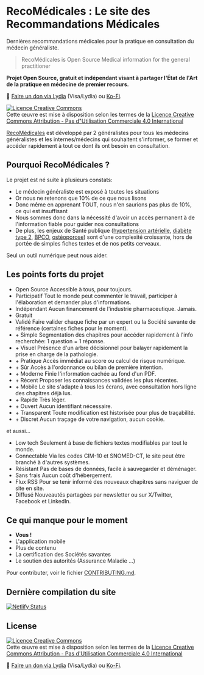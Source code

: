 # RecoMédicales : Le site des Recommandations Médicales

Dernières recommandations médicales pour la pratique en consultation du médecin généraliste.

> RecoMédicales is Open Source Medical information for the general practitioner

**Projet Open Source, gratuit et indépendant visant à partager l'État de l'Art de la pratique en médecine de premier recours.**

🙏 <a href="https://lydia-app.com/pots?id=34400-recomedicales" target="_blank" rel="external nofollow noopener">Faire un don via Lydia</a> (Visa/Lydia) ou <a href="https://ko-fi.com/djibe" target="_blank" rel="external nofollow noopener">Ko-Fi</a>.

<a rel="license" href="http://creativecommons.org/licenses/by-nc/4.0/"><img alt="Licence Creative Commons" style="border-width:0" src="https://i.creativecommons.org/l/by-nc/4.0/88x31.png"></a><br>Cette œuvre est mise à disposition selon les termes de la <a rel="license" href="http://creativecommons.org/licenses/by-nc/4.0/">Licence Creative Commons Attribution - Pas d"Utilisation Commerciale 4.0 International</a>

[RecoMédicales](https://recomedicales.fr) est développé par 2 généralistes pour tous les médecins généralistes et les internes/médecins qui souhaitent s'informer, se former et accéder rapidement à tout ce dont ils ont besoin en consultation.

## Pourquoi RecoMédicales ?

Le projet est né suite à plusieurs constats:

- Le médecin généraliste est exposé à toutes les situations
- Or nous ne retenons que 10% de ce que nous lisons
- Donc même en apprenant TOUT, nous n'en saurions pas plus de 10%, ce qui est insuffisant
- Nous sommes donc dans la nécessité d'avoir un accès permanent à de l'information fiable pour guider nos consultations
- De plus, les enjeux de Santé publique ([hypertension artérielle](https://recomedicales.fr/recommandations/hypertension-arterielle/), [diabète type 2](https://recomedicales.fr/recommandations/diabete-type-2/), [BPCO](https://recomedicales.fr/recommandations/bronchopneumopathie-chronique-obstructive/), [ostéoporose](https://recomedicales.fr/recommandations/osteoporose/)) sont d'une complexité croissante, hors de portée de simples fiches textes et de nos petits cerveaux.

Seul un outil numérique peut nous aider.

## Les points forts du projet

- Open Source
  Accessible à tous, pour toujours.
- Participatif
  Tout le monde peut commenter le travail, participer à l'élaboration et demander plus d'informations.
- Indépendant
  Aucun financement de l'industrie pharmaceutique. Jamais.
- Gratuit
- Validé
  Faire valider chaque fiche par un expert ou la Société savante de référence (certaines fiches pour le moment).
- \+ Simple
  Segmentation des chapitres pour accéder rapidement à l'info recherchée: 1 question = 1 réponse.
- \+ Visuel
  Présence d'un arbre décisionnel pour balayer rapidement la prise en charge de la pathologie.
- \+ Pratique
  Accès immédiat au score ou calcul de risque numérique.
- \+ Sûr
  Accès à l'ordonnance ou bilan de première intention.
- \+ Moderne
  Finie l'information cachée au fond d'un PDF.
- \+ Récent
  Proposer les connaissances validées les plus récentes.
- \+ Mobile
  Le site s'adapte à tous les écrans, avec consultation hors ligne des chapitres déjà lus.
- \+ Rapide
  Très léger.
- \+ Ouvert
  Aucun identifiant nécessaire.
- \+ Transparent
  Toute modification est historisée pour plus de traçabilité.
- \+ Discret
  Aucun traçage de votre navigation, aucun cookie.

et aussi...

- Low tech
  Seulement à base de fichiers textes modifiables par tout le monde.
- Connectable
  Via les codes CIM-10 et SNOMED-CT, le site peut être branché à d'autres systèmes.
- Résistant
  Pas de bases de données, facile à sauvegarder et déménager.
- Sans frais
  Aucun coût d'hébergement.
- Flux RSS
  Pour se tenir informé des nouveaux chapitres sans naviguer de site en site.
- Diffusé
  Nouveautés partagées par newsletter ou sur X/Twitter, Facebook et LinkedIn.

## Ce qui manque pour le moment

- **Vous !**
- L'application mobile
- Plus de contenu
- La certification des Sociétés savantes
- Le soutien des autorités (Assurance Maladie ...)

Pour contributer, voir le fichier [CONTRIBUTING.md](CONTRIBUTING.md).

## Dernière compilation du site

[![Netlify Status](https://api.netlify.com/api/v1/badges/327af24a-1868-47c1-959c-7c0afe3b1891/deploy-status)](https://app.netlify.com/sites/recommandations-medicales/deploys)

## License

<a rel="license" href="http://creativecommons.org/licenses/by-nc/4.0/"><img alt="Licence Creative Commons" style="border-width:0" src="https://i.creativecommons.org/l/by-nc/4.0/88x31.png"></a><br>Cette œuvre est mise à disposition selon les termes de la <a rel="license" href="http://creativecommons.org/licenses/by-nc/4.0/">Licence Creative Commons Attribution - Pas d'Utilisation Commerciale 4.0 International</a>

🙏 <a href="https://lydia-app.com/pots?id=34400-recomedicales" target="_blank" rel="external nofollow noopener">Faire un don via Lydia</a> (Visa/Lydia) ou <a href="https://ko-fi.com/djibe" target="_blank" rel="external nofollow noopener">Ko-Fi</a>.
